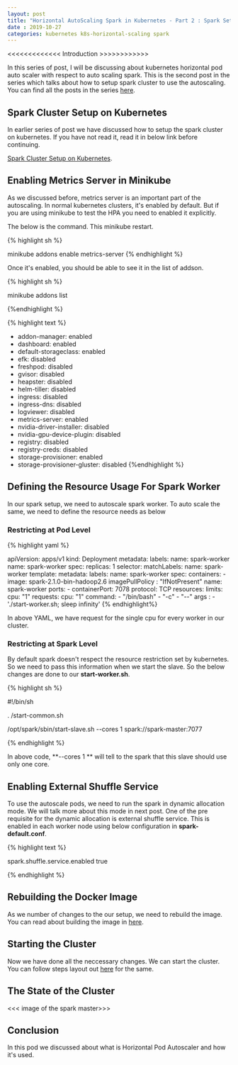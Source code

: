 ```yaml
---
layout: post
title: "Horizontal AutoScaling Spark in Kubernetes - Part 2 : Spark Setup"
date : 2019-10-27
categories: kubernetes k8s-horizontal-scaling spark
---
```



<<<<<<<<<<<<< Introduction >>>>>>>>>>>>

In this series of post, I will be discussing about kubernetes horizontal pod auto scaler with respect to auto scaling spark. This is the second post in the series which talks about how to setup spark cluster to use the autoscaling. You can find all the posts in the series [here](/categories/k8s-horizontal-scaling).


## Spark Cluster Setup on Kubernetes

In earlier series of post we have discussed how to setup the spark cluster on kubernetes. If you have not read it, read it in below link before continuing.


[Spark Cluster Setup on Kubernetes](/categories/kubernetes-series/).



## Enabling Metrics Server in Minikube

As we discussed before, metrics server is an important part of the autoscaling. In normal kubernetes clusters, it's enabled by default. But if you are using minikube to test the HPA you need to enabled it explicitly.

The below is the command. This minikube restart.


{% highlight sh %}

minikube addons enable metrics-server
{% endhighlight %}


Once it's enabled, you should be able to see it in the list of addson.

{% highlight sh %}

minikube addons list

{%endhighlight %}

{% highlight text %}

- addon-manager: enabled
- dashboard: enabled
- default-storageclass: enabled
- efk: disabled
- freshpod: disabled
- gvisor: disabled
- heapster: disabled
- helm-tiller: disabled
- ingress: disabled
- ingress-dns: disabled
- logviewer: disabled
- metrics-server: enabled
- nvidia-driver-installer: disabled
- nvidia-gpu-device-plugin: disabled
- registry: disabled
- registry-creds: disabled
- storage-provisioner: enabled
- storage-provisioner-gluster: disabled
{%endhighlight %}


## Defining the Resource Usage For Spark Worker

In our spark setup, we need to autoscale spark worker. To auto scale the same, we need to define the resource needs as below


### Restricting at Pod Level

{% highlight yaml %}

apiVersion: apps/v1
kind: Deployment
metadata:
  labels:
    name: spark-worker
  name: spark-worker
spec:
  replicas: 1
  selector:
    matchLabels:
       name: spark-worker
  template:
    metadata:
      labels:
        name: spark-worker
    spec:
      containers:
      - image: spark-2.1.0-bin-hadoop2.6
        imagePullPolicy : "IfNotPresent"
        name: spark-worker
        ports:
        - containerPort: 7078
          protocol: TCP
        resources:
          limits:
            cpu: "1"
          requests:
            cpu: "1"
        command:
         - "/bin/bash"
         - "-c"
         - "--"
        args :
                - './start-worker.sh; sleep infinity'
{% endhighlight%}

In above YAML, we have request for the single cpu for every worker in our cluster.


### Restricting at Spark Level

By default spark doesn't respect the resource restriction set by kubernetes. So we need to pass this information when we start the slave. So the below changes are done to our **start-worker.sh**.

{% highlight sh %}

#!/bin/sh

. /start-common.sh

/opt/spark/sbin/start-slave.sh --cores 1 spark://spark-master:7077

{% endhighlight %}

In above code, **--cores 1 ** will tell to the spark that this slave should use only one core.


## Enabling External Shuffle Service

To use the autoscale pods, we need to run the spark in dynamic allocation mode. We will talk more about this mode in next post. One of the pre requisite for the dynamic allocation is external shuffle service. This is enabled in each worker node using below configuration in **spark-default.conf**.

{% highlight text %}

spark.shuffle.service.enabled   true

{% endhighlight %}

## Rebuilding the Docker Image

As we number of changes to the our setup, we need to rebuild the image. You can read about building the image in [here](/scaling-spark-with-kubernetes-part-5/).

## Starting the Cluster

Now we have done all the neccessary changes. We can start the cluster. You can follow steps layout out [here](scaling-spark-with-kubernetes-part-6) for the same.


## The State of the Cluster

<<< image of the spark master>>>

## Conclusion
In this pod we discussed about what is Horizontal Pod Autoscaler and how it's used.
